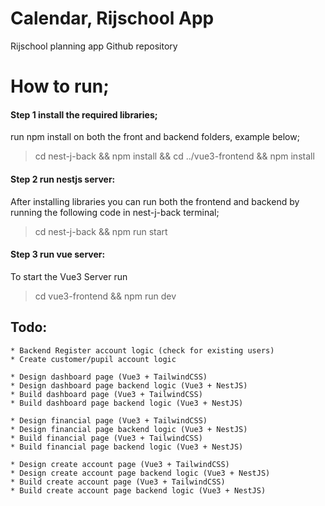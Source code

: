 # Calendar, Rijschool App

Rijschool planning app Github repository



# How to run;

####  Step 1 install the required libraries;
run npm install on both the front and backend folders, example below;

> cd nest-j-back && npm install && cd .\./vue3-frontend && npm install
####  Step 2 run nestjs server:
After installing libraries you can run both the frontend and backend by running  the following code in nest-j-back terminal;
> cd nest-j-back && npm run start
####  Step 3 run vue server:
To start the Vue3 Server run
> cd vue3-frontend && npm run dev

## Todo:
	* Backend Register account logic (check for existing users)
	* Create customer/pupil account logic 
	
	* Design dashboard page (Vue3 + TailwindCSS)
	* Design dashboard page backend logic (Vue3 + NestJS)
	* Build dashboard page (Vue3 + TailwindCSS)
	* Build dashboard page backend logic (Vue3 + NestJS)

	* Design financial page (Vue3 + TailwindCSS)
	* Design financial page backend logic (Vue3 + NestJS)
	* Build financial page (Vue3 + TailwindCSS)
	* Build financial page backend logic (Vue3 + NestJS)

	* Design create account page (Vue3 + TailwindCSS)
	* Design create account page backend logic (Vue3 + NestJS)
	* Build create account page (Vue3 + TailwindCSS)
	* Build create account page backend logic (Vue3 + NestJS)
